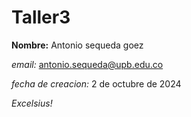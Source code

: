 # Taller3

 **Nombre:** Antonio sequeda goez
 

_email:_ antonio.sequeda@upb.edu.co


*fecha de creacion:* 2 de octubre de 2024

_Excelsius!_
